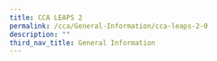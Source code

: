 ```yaml
---
title: CCA LEAPS 2
permalink: /cca/General-Information/cca-leaps-2-0
description: ""
third_nav_title: General Information
---
```


